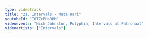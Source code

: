 ```yaml
---
type: videotrack
title: "21. Intervals - Mata Hari"
youtubeId: "I0TZcPHs3HM"
videoevents: "Nick Johnston, Polyphia, Intervals at Patronaat"
videoartists: ["Intervals"]
---
```

